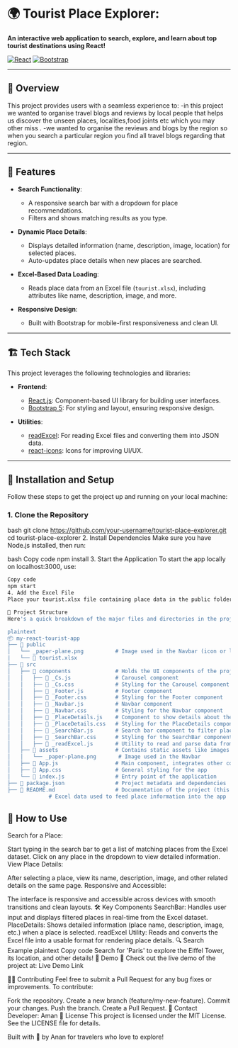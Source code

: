 # 🌍 Tourist Place Explorer:

**An interactive web application to search, explore, and learn about top tourist destinations using React!** 

[![React](https://img.shields.io/badge/React-17.0.2-blue.svg)](https://reactjs.org/) [![Bootstrap](https://img.shields.io/badge/Bootstrap-5.0.2-purple.svg)](https://getbootstrap.com/)

---

## 🎯 **Overview**

This project provides users with a seamless experience to:
-in this project we wanted to organise travel blogs and reviews by local people that helps us discover the unseen places, localities,food joints etc which you may other miss .
-we wanted to organise the reviews and blogs by the region so when you search a particular region you find all travel blogs regarding that region.

---

## 🔧 **Features**

- **Search Functionality**: 
  - A responsive search bar with a dropdown for place recommendations.
  - Filters and shows matching results as you type.
  
- **Dynamic Place Details**: 
  - Displays detailed information (name, description, image, location) for selected places.
  - Auto-updates place details when new places are searched.

- **Excel-Based Data Loading**:
  - Reads place data from an Excel file (`tourist.xlsx`), including attributes like name, description, image, and more.

- **Responsive Design**: 
  - Built with Bootstrap for mobile-first responsiveness and clean UI.
  
---

## 🏗 **Tech Stack**

This project leverages the following technologies and libraries:

- **Frontend**: 
  - [React.js](https://reactjs.org/): Component-based UI library for building user interfaces.
  - [Bootstrap 5](https://getbootstrap.com/): For styling and layout, ensuring responsive design.
  
- **Utilities**: 
  - [readExcel](https://www.npmjs.com/package/xlsx): For reading Excel files and converting them into JSON data.
  - [react-icons](https://react-icons.github.io/react-icons/): Icons for improving UI/UX.

---

## 🚀 **Installation and Setup**

Follow these steps to get the project up and running on your local machine:

### **1. Clone the Repository**
bash
git clone https://github.com/your-username/tourist-place-explorer.git
cd tourist-place-explorer
2. Install Dependencies
Make sure you have Node.js installed, then run:

bash
Copy code
npm install
3. Start the Application
To start the app locally on localhost:3000, use:

```bash
Copy code
npm start
4. Add the Excel File
Place your tourist.xlsx file containing place data in the public folder or wherever specified in your code.

📂 Project Structure
Here's a quick breakdown of the major files and directories in the project:

plaintext
📦 my-react-tourist-app
├── 📁 public
│   └── _paper-plane.png          # Image used in the Navbar (icon or logo)
|   └── 📄 tourist.xlsx   
├── 📁 src
│   ├── 📁 components              # Holds the UI components of the project
│   │   ├── 📄 _Cs.js              # Carousel component
│   │   ├── 📄 _Cs.css             # Styling for the Carousel component
│   │   ├── 📄 _Footer.js          # Footer component
│   │   ├── 📄 _Footer.css         # Styling for the Footer component
│   │   ├── 📄 _Navbar.js          # Navbar component
│   │   ├── 📄 _Navbar.css         # Styling for the Navbar component
│   │   ├── 📄 _PlaceDetails.js    # Component to show details about the selected place
│   │   ├── 📄 _PlaceDetails.css   # Styling for the PlaceDetails component
│   │   ├── 📄 _SearchBar.js       # Search bar component to filter places
│   │   ├── 📄 _SearchBar.css      # Styling for the SearchBar component
│   │   ├── 📄 _readExcel.js       # Utility to read and parse data from an Excel file
│   ├── 📁 assets                  # Contains static assets like images and icons
│   │   └── _paper-plane.png       # Image used in the Navbar
│   ├── 📄 App.js                  # Main component, integrates other components
│   ├── 📄 App.css                 # General styling for the app
│   └── 📄 index.js                # Entry point of the application
├── 📄 package.json                # Project metadata and dependencies
├── 📄 README.md                   # Documentation of the project (this file)
             # Excel data used to feed place information into the app

```

## 📝 How to Use
Search for a Place:

Start typing in the search bar to get a list of matching places from the Excel dataset.
Click on any place in the dropdown to view detailed information.
View Place Details:

After selecting a place, view its name, description, image, and other related details on the same page.
Responsive and Accessible:

The interface is responsive and accessible across devices with smooth transitions and clean layouts.
🛠 Key Components
SearchBar: Handles user input and displays filtered places in real-time from the Excel dataset.
PlaceDetails: Shows detailed information (place name, description, image, etc.) when a place is selected.
readExcel Utility: Reads and converts the Excel file into a usable format for rendering place details.
🔍 Search Example
plaintext
Copy code
Search for 'Paris' to explore the Eiffel Tower, its location, and other details!
🎉 Demo
🚀 Check out the live demo of the project at: Live Demo Link

👨‍💻 Contributing
Feel free to submit a Pull Request for any bug fixes or improvements. To contribute:

Fork the repository.
Create a new branch (feature/my-new-feature).
Commit your changes.
Push the branch.
Create a Pull Request.
📧 Contact
Developer: Aman
📜 License
This project is licensed under the MIT License. See the LICENSE file for details.

Built with 💙 by Anan for travelers who love to explore! 

